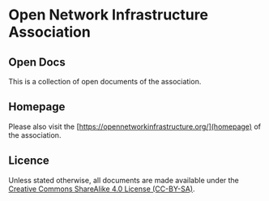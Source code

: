 # Open Network Infrastructure Association
## Open Docs

This is a collection of open documents of the association.

## Homepage
Please also visit the [https://opennetworkinfrastructure.org/](homepage) of the association.

## Licence
Unless stated otherwise, all documents are made available under the [Creative Commons ShareAlike 4.0 License (CC-BY-SA)](LICENSE).
